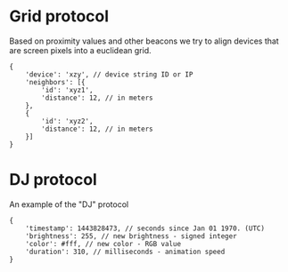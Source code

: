 
# Grid protocol

Based on proximity values and other beacons we try to align 
devices that are screen pixels into a euclidean grid.

```
{
	'device': 'xzy', // device string ID or IP
	'neighbors': [{
		'id': 'xyz1',
		'distance': 12, // in meters
	},
	{
		'id': 'xyz2',
		'distance': 12, // in meters
	}]
}

```


# DJ protocol

An example of the "DJ" protocol

```
{
	'timestamp': 1443828473, // seconds since Jan 01 1970. (UTC)
	'brightness': 255, // new brightness - signed integer
	'color': #fff, // new color - RGB value
	'duration': 310, // milliseconds - animation speed
}


```
